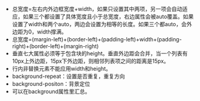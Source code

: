 - 总宽度=左右内外边框宽度+width，如果只设置其中两项，另一项会自动适应，如果三个都设置了具体宽度且小于总宽度，右边属性会被auto覆盖。如果设置了width和两个auto，两边会设置为相等的长度。如果三个都auto，会外边距为0，width撑满。
- 总宽度=(margin-left)+(border-left)+(padding-left)+width+(padding-right)+(border-left)+(margin-right)
- 垂直七大属性必须等于包含块的height。垂直外边距会合并，当一个列表有10px上外边距，15px下外边距，则相邻列表项之间的距离是15px。
- 行内非替换元素不能应用width和height。
- background-repeat：设置是否重复，重复方向
- background-positon：背景定位
- 可以在background属性里汇总。
